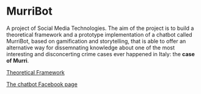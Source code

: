 # MurriBot

A project of Social Media Technologies. The aim of the project is to build a theoretical framework and a prototype implementation of a chatbot called MurriBot, based on gamification and storytelling, that is able to offer an alternative way for dissemnating knowledge about one of the most interesting and disconcerting crime cases ever happened in Italy: the **case of Murri**.

[Theoretical Framework](https://github.com/MurriBot/bot-documentation/blob/master/theoretical-framework.md)

[The chatbot Facebook page](https://facebook.com/The-Mystery-of-Murri-Murder-1068171707770303)
